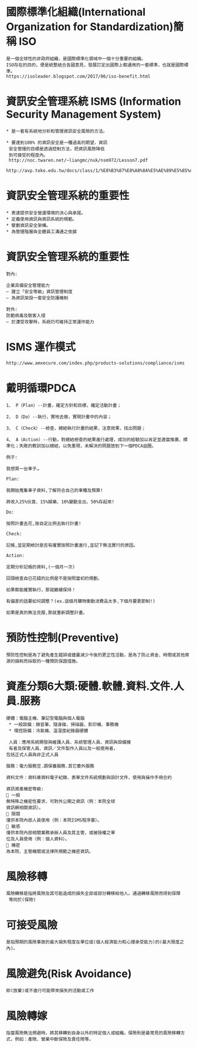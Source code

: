 # 國際標準化組織(International Organization for Standardization)簡稱 ISO
````
是一個全球性的非政府組織，是國際標準化領域中一個十分重要的組織。
ISO存在的目的，便是統整結合各國意見，發展訂定出國際上都通用的一套標準，也就是國際標準。
https://isoleader.blogspot.com/2017/06/iso-benefit.html

````` 
# 資訊安全管理系統 ISMS (Information Security Management System)
~~~
* 是一套有系統地分析和管理資訊安全風險的方法。

* 要達到100% 的資訊安全是一種過高的期望，資訊
 安全管理的目標是透過控制方法，把資訊風險降低
 到可接受的程度內。
 http://noc.twaren.net/~liangmc/nuk/nsm972/Lesson7.pdf
 http://avp.toko.edu.tw/docs/class/1/%E8%B3%87%E8%A8%8A%E5%AE%89%E5%85%A8%E7%AE%A1%E7%90%86%E5%88%B6%E5%BA%A6(ISMS)%E7%B0%A1%E4%BB%8B(%E5%AF%AC%E9%A0%BB).pdf
~~~
# 資訊安全管理系統的重要性
~~~
* 表達提供安全營運環境的決心與承諾。
* 定義使用資訊與資訊系統的規範。
* 擘劃資訊安全架構。
* 為管理階層與全體員工溝通之依據
~~~
# 資訊安全管理系統的重要性
~~~
對內:

企業具備安全管理能力
– 建立「安全等級」資訊管理制度
– 為資訊架設一套安全防護機制

對外:
防範病毒及駭客入侵
– 於遭受攻擊時，系統仍可維持正常運作能力
~~~
# ISMS 運作模式 
~~~
http://www.amxecure.com/index.php/products-solutions/compliance/isms
~~~
# 戴明循環PDCA 
~~~
1、 P（Plan）--計畫，確定方針和目標，確定活動計畫；

2、 D（Do）--執行，實地去做，實現計畫中的內容；

3、 C（Check）--檢查，總結執行計畫的結果，注意效果，找出問題；

4、 A（Action）--行動，對總結檢查的結果進行處理，成功的經驗加以肯定並適當推廣、標準化；失敗的教訓加以總結，以免重現，未解決的問題放到下一個PDCA迴圈。

例子:

我想買一台車子…

Plan:

我開始蒐集車子資料,了解符合自己的車種及預算!

將收入25%伙食、15%娛樂、10%變動支出、50%存起來!

Do:

按照計畫去花,按自定比例去執行計畫!

Check:

記帳,並定期檢討是否有確實按照計畫進行,並記下無法實行的原因。

Action:

定期分析記帳的資料,(一個月一次)

回頭檢查自已花錢的比例是不是按照當初的規劃。

如果都能確實執行，那就繼續保持！

有偏差的話要如何調整？(ex.這個月購物衝動消費品太多,下個月要更節制!)

如果是真的無法克服,那就重新調整計畫。
~~~
# 預防性控制(Preventive) 
~~~
預防性控制是為了避免產生錯誤或儘量減少今後的更正性活動，是為了防止資金、時間或其他資源的損耗而採取的一種預防保證措施。
~~~
# 資產分類6大類:硬體.軟體.資料.文件.人員.服務
~~~
硬體：電腦主機、筆記型電腦與個人電腦
 * 一般設備：錄音筆、隨身碟、掃描器、影印機、事務機
 * 環控設備：冷氣機、溫溼度紀錄器硬體
 
 人員：應用系統開發與維護人員、系統管理人員、資訊與設備擁
 有者及保管人員、資訊／文件製作人員以及一般使用者，
包括正式人員與非正式人員

服務：電力服務空.調保養服務.其它委外服務

資料文件：資料庫資料電子紀錄、表單文件系統規劃與設計文件、使用與操作手冊合約

資訊資產機密等級:
 一般
無特殊之機密性要求，可對外公開之資訊（例：本院全球
資訊網相關資訊）。
 限閱
僅供本院內部人員使用（例：本院ISMS程序書）。
 敏感
僅供本院內部相關業務承辦人員及其主管，或被授權之單
位及人員使用（例：個人資料）。
 機密
為本院、主管機關或法律所規範之機密資訊。
~~~
# 風險移轉 
~~~
風險轉移是指將風險及其可能造成的損失全部或部分轉移給他人。通過轉移風險而得到保障
 等同於(保險)
~~~
# 可接受風險
~~~
是指預期的風險事故的最大損失程度在單位或(個人經濟能力和心理承受能力)的(最大限度之內)。
~~~
# 風險避免(Risk Avoidance)
~~~
即(放棄)或不進行可能帶來損失的活動或工作
~~~
# 風險轉嫁
~~~
指當風險無法規避時，將其移轉到自身以外的特定個人或組織。保險則是最常見的風險移轉方式，例如：產險、營業中斷保險及責任險等。
~~~









